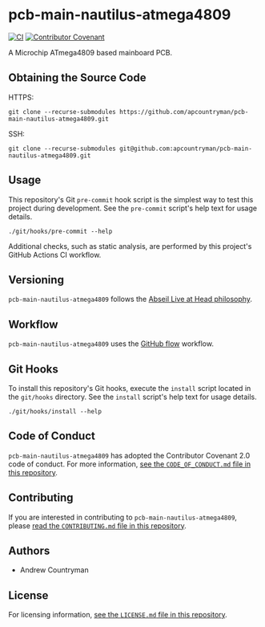 # pcb-main-nautilus-atmega4809
[![CI](https://github.com/apcountryman/pcb-main-nautilus-atmega4809/actions/workflows/ci.yml/badge.svg)](https://github.com/apcountryman/pcb-main-nautilus-atmega4809/actions/workflows/ci.yml)
[![Contributor Covenant](https://img.shields.io/badge/Contributor%20Covenant-2.0-4baaaa.svg)](CODE_OF_CONDUCT.md)

A Microchip ATmega4809 based mainboard PCB.

## Obtaining the Source Code
HTTPS:
```shell
git clone --recurse-submodules https://github.com/apcountryman/pcb-main-nautilus-atmega4809.git
```
SSH:
```shell
git clone --recurse-submodules git@github.com:apcountryman/pcb-main-nautilus-atmega4809.git
```

## Usage
This repository's Git `pre-commit` hook script is the simplest way to test this project
during development.
See the `pre-commit` script's help text for usage details.
```shell
./git/hooks/pre-commit --help
```

Additional checks, such as static analysis, are performed by this project's GitHub Actions
CI workflow.

## Versioning
`pcb-main-nautilus-atmega4809` follows the [Abseil Live at Head
philosophy](https://abseil.io/about/philosophy).

## Workflow
`pcb-main-nautilus-atmega4809` uses the [GitHub
flow](https://guides.github.com/introduction/flow/) workflow.

## Git Hooks
To install this repository's Git hooks, execute the `install` script located in the
`git/hooks` directory.
See the `install` script's help text for usage details.
```shell
./git/hooks/install --help
```

## Code of Conduct
`pcb-main-nautilus-atmega4809` has adopted the Contributor Covenant 2.0 code of conduct.
For more information, [see the `CODE_OF_CONDUCT.md` file in this
repository](CODE_OF_CONDUCT.md).

## Contributing
If you are interested in contributing to `pcb-main-nautilus-atmega4809`, please [read the
`CONTRIBUTING.md` file in this repository](CONTRIBUTING.md).

## Authors
- Andrew Countryman

## License
For licensing information, [see the `LICENSE.md` file in this repository](LICENSE.md).
